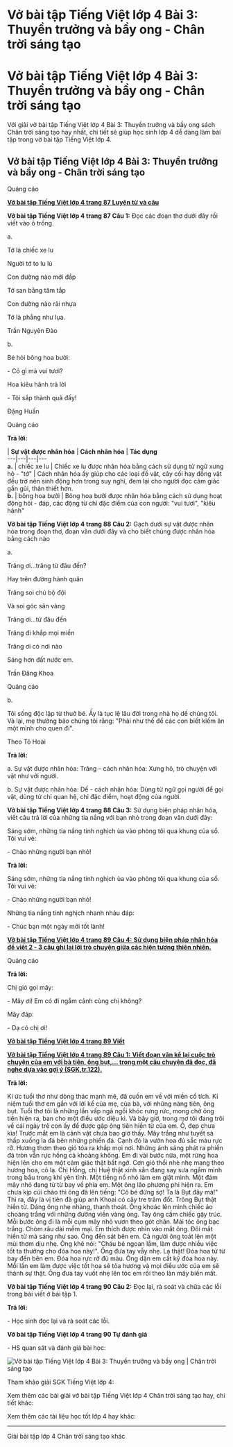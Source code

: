 # Vở bài tập Tiếng Việt lớp 4 Bài 3: Thuyền trưởng và bầy ong - Chân trời sáng tạo

# Vở bài tập Tiếng Việt lớp 4 Bài 3: Thuyền trưởng và bầy ong - Chân trời sáng tạo

Với giải vở bài tập Tiếng Việt lớp 4 Bài 3: Thuyền trưởng và bầy ong sách Chân trời sáng tạo hay nhất, chi tiết sẽ giúp học sinh lớp 4 dễ dàng làm bài tập trong vở bài tập Tiếng Việt lớp 4.

## Vở bài tập Tiếng Việt lớp 4 Bài 3: Thuyền trưởng và bầy ong - Chân trời sáng tạo

Quảng cáo

[**Vở bài tập Tiếng Việt lớp 4 trang 87 Luyện từ và câu**](https://vietjack.com/vbt-tieng-viet-4-ct/luyen-tu-va-cau-trang-87-vbt-tieng-viet-4-tap-1.jsp)

**Vở bài tập Tiếng Việt lớp 4 trang 87 Câu 1:** Đọc các đoạn thơ dưới đây rồi viết vào ô trống.

a.

Tớ là chiếc xe lu

Người tớ to lu lù

Con đường nào mới đắp

Tớ san bằng tăm tắp

Con đường nào rải nhựa

Tớ là phẳng như lụa.

Trần Nguyên Đào

b.

Bé hỏi bông hoa bưởi:

\- Có gì mà vui tươi?

Hoa kiêu hãnh trả lời

\- Tôi sắp thành quả đấy!

Đặng Huấn

Quảng cáo

**Trả lời:**

| **Sự vật được nhân hóa** | **Cách nhân hóa** | **Tác dụng**  
---|---|---|---  
**a.** | chiếc xe lu | Chiếc xe lu được nhân hóa bằng cách sử dụng từ ngữ xưng hô - "tớ" | Cách nhân hóa ấy giúp cho các loại đồ vật, cây cối hay đồng vật đều trở nên sinh động hơn trong suy nghĩ, đem lại cho người đọc cảm giác gần gũi, thân thiết hơn.  
**b.** | bông hoa bưởi | Bông hoa bưởi được nhân hóa bằng cách sử dụng hoạt động hỏi - đáp, các động từ chỉ đặc điểm của con người: "vui tươi", "kiêu hãnh"  
  
**Vở bài tập Tiếng Việt lớp 4 trang 88 Câu 2:** Gạch dưới sự vật được nhân hóa trong đoạn thơ, đoạn văn dưới đây và cho biết chúng được nhân hóa bằng cách nào

a. 

Trăng ơi...trăng từ đâu đến?

Hay trên đường hành quân

Trăng soi chú bộ đội

Và soi góc sân vàng

Trăng ơi...từ đâu đến

Trăng đi khắp mọi miền

Trăng ơi có nơi nào

Sáng hơn đất nước em.

Trần Đăng Khoa

Quảng cáo

b. 

Tôi sống độc lập từ thuở bé. Ấy là tục lệ lâu đời trong nhà họ dế chúng tôi. Vả lại, mẹ thường bảo chúng tôi rằng: "Phải như thế để các con biết kiếm ăn một mình cho quen đi".

Theo Tô Hoài

**Trả lời:**

a. Sự vật được nhân hóa: Trăng – cách nhân hóa: Xưng hô, trò chuyện với vật như với người.

b. Sự vật được nhân hóa: Dế - cách nhân hóa: Dùng từ ngữ gọi người để gọi vật, dùng từ chỉ quan hệ, chỉ đặc điểm, hoạt động của người. 

**Vở bài tập Tiếng Việt lớp 4 trang 88 Câu 3:** Sử dụng biện pháp nhân hóa, viết câu trả lời của những tia nắng với bạn nhỏ trong đoạn văn dưới đây:

Sáng sớm, những tia nắng tinh nghịch ùa vào phòng tôi qua khung của sổ. Tôi vui vẻ:

\- Chào những người bạn nhỏ! 

**Trả lời:**

Sáng sớm, những tia nắng tinh nghịch ùa vào phòng tôi qua khung của sổ. Tôi vui vẻ:

\- Chào những người bạn nhỏ!

Những tia nắng tinh nghịch nhanh nhảu đáp:

\- Chúc bạn một ngày mới tốt lành!

[**Vở bài tập Tiếng Việt lớp 4 trang 89 Câu 4:** **Sử dụng biện pháp nhân hóa để viết 2 - 3 câu ghi lại lời trò chuyện giữa các hiện tượng thiên nhiên.**](https://vietjack.com/vbt-tieng-viet-4-ct/su-dung-bien-phap-nhan-hoa-de-viet-2-3-cau-vm.jsp)

Quảng cáo

**Trả lời:**

Chị gió gọi mây:

\- Mây ơi! Em có đi ngắm cảnh cùng chị không?

Mây đáp:

\- Dạ có chị ơi!

[**Vở bài tập Tiếng Việt lớp 4 trang 89 Viết**](https://vietjack.com/vbt-tieng-viet-4-ct/viet-trang-89-vbt-tieng-viet-4-tap-1.jsp)

[**Vở bài tập Tiếng Việt lớp 4 trang 89 Câu 1:** **Viết đoạn văn kể lại cuộc trò chuyện của em với bà tiên, ông bụt,... trong một câu chuyện đã đọc, đã nghe dựa vào gợi ý (SGK,tr.122).**](https://vietjack.com/vbt-tieng-viet-4-ct/viet-doan-van-ke-lai-cuoc-tro-chuyen-cua-em-voi-ba-tien-vm.jsp)

**Trả lời:**

Kí ức tuổi thơ như dòng thác mạnh mẽ, đã cuốn em về với miền cổ tích. Kỉ niệm tuổi thơ em gắn với lời kể của mẹ, của bà, với những nàng tiên, ông bụt. Tuổi thơ tôi là những lần vấp ngã ngồi khóc rưng rức, mong chờ ông tiên hiện ra, ban cho một điều ước diệu kì. Và bây giờ, trong mơ tôi đang trôi về cái ngày trẻ con ấy để được gặp ông tiên hiền từ của em. Ồ, đẹp chưa kìa! Trước mắt em là cảnh vật chưa bao giờ thấy. Mây trắng như tuyết sà thấp xuống la đà bên những phiến đá. Cạnh đó là vườn hoa đủ sắc màu rực rỡ. Hương thơm theo gió tỏa ra khắp mọi nơi. Những ánh sáng phát ra phiến đá tròn vẫn rực hồng cả khoảng không. Em đi vài bước nữa, một rừng hoa hiện lên cho em một cảm giác thật bất ngờ. Cơn gió thổi nhè nhẹ mang theo hương hoa, cỏ lạ. Chị Hồng, chị Huệ thật xinh xắn đang say sưa ngắm mình trong bầu trong khí yên tĩnh. Một tiếng nổ nhỏ làm em giật mình. Một đám mây nhỏ đang từ từ bay về phía em. Một ông lão phương phi hiện ra. Em chưa kịp cúi chào thì ông đã lên tiếng: "Cô bé đừng sợ! Ta là Bụt đây mà!" Thì ra, đây là vị tiên đã giúp anh Khoai có cây tre trăm đốt. Trông Bụt thật hiền từ. Dáng ông nhẹ nhàng, thanh thoát. Ông khoác lên mình chiếc áo choàng trắng với những đường viền vàng óng. Tay ông cầm chiếc gậy trúc. Mỗi bước ông đi là mỗi cụm mây nhỏ vươn theo gót chân. Mái tóc ông bạc trắng. Chòm râu dài mềm mại. Em thích được nhìn vào mắt ông. Đôi mắt hiền từ mà sáng như sao. Ông đến sát bên em. Cả người ông toát lên một mùi thơm dịu nhẹ. Ông khẽ nói: "Cháu bé ngoan lắm, làm được nhiều việc tốt ta thưởng cho đóa hoa này!". Ông đưa tay vẫy nhẹ. Lạ thật! Đóa hoa từ từ bay đến bên em. Đóa hoa rực rỡ đủ màu. Ông dặn em cất kỹ đóa hoa này. Mỗi lần em làm được việc tốt hoa sẽ tỏa hương và mọi điều ước của em sẽ thành sự thật. Ông đưa tay vuốt nhẹ lên tóc em rồi theo làn mây biến mất. 

**Vở bài tập Tiếng Việt lớp 4 trang 90 Câu 2:** Đọc lại, rà soát và chữa các lỗi trong bài viết ở bài tập 1.

**Trả lời:**

\- Học sinh đọc lại và rà soát các lỗi. 

**Vở bài tập Tiếng Việt lớp 4 trang 90 Tự đánh giá**

\- HS quan sát và đánh giá bài học: 

![Vở bài tập Tiếng Việt lớp 4 Bài 3: Thuyền trưởng và bầy ong | Chân trời sáng tạo](https://vietjack.com/vbt-tieng-viet-4-ct/images/bai-3-thuyen-truong-va-bay-ong-189712.PNG)

Tham khảo giải SGK Tiếng Việt lớp 4:

Xem thêm các bài giải vở bài tập Tiếng Việt lớp 4 Chân trời sáng tạo hay, chi tiết khác:

Xem thêm các tài liệu học tốt lớp 4 hay khác:

* * *

Giải bài tập lớp 4 Chân trời sáng tạo khác
